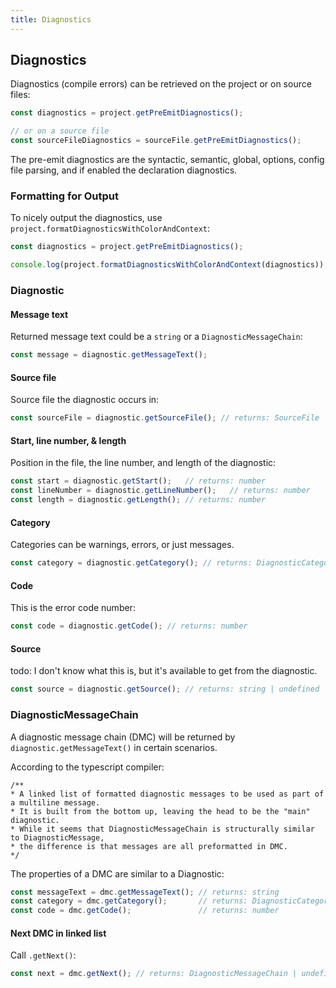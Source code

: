 ```yaml
---
title: Diagnostics
---
```


## Diagnostics

Diagnostics (compile errors) can be retrieved on the project or on source files:

```ts
const diagnostics = project.getPreEmitDiagnostics();

// or on a source file
const sourceFileDiagnostics = sourceFile.getPreEmitDiagnostics();
```

The pre-emit diagnostics are the syntactic, semantic, global, options, config file parsing, and if enabled the declaration diagnostics.

### Formatting for Output

To nicely output the diagnostics, use `project.formatDiagnosticsWithColorAndContext`:

```ts
const diagnostics = project.getPreEmitDiagnostics();

console.log(project.formatDiagnosticsWithColorAndContext(diagnostics));
```

### Diagnostic

#### Message text

Returned message text could be a `string` or a `DiagnosticMessageChain`:

```ts
const message = diagnostic.getMessageText();
```

#### Source file

Source file the diagnostic occurs in:

```ts
const sourceFile = diagnostic.getSourceFile(); // returns: SourceFile | undefined
```

#### Start, line number, & length

Position in the file, the line number, and length of the diagnostic:

```ts
const start = diagnostic.getStart();   // returns: number
const lineNumber = diagnostic.getLineNumber();   // returns: number
const length = diagnostic.getLength(); // returns: number
```

#### Category

Categories can be warnings, errors, or just messages.

```ts
const category = diagnostic.getCategory(); // returns: DiagnosticCategory
```

#### Code

This is the error code number:

```ts
const code = diagnostic.getCode(); // returns: number
```

#### Source

todo: I don't know what this is, but it's available to get from the diagnostic.

```ts
const source = diagnostic.getSource(); // returns: string | undefined
```

### DiagnosticMessageChain

A diagnostic message chain (DMC) will be returned by `diagnostic.getMessageText()` in certain scenarios.

According to the typescript compiler:

```
/**
* A linked list of formatted diagnostic messages to be used as part of a multiline message.
* It is built from the bottom up, leaving the head to be the "main" diagnostic.
* While it seems that DiagnosticMessageChain is structurally similar to DiagnosticMessage,
* the difference is that messages are all preformatted in DMC.
*/
```

The properties of a DMC are similar to a Diagnostic:

```ts
const messageText = dmc.getMessageText(); // returns: string
const category = dmc.getCategory();       // returns: DiagnosticCategory
const code = dmc.getCode();               // returns: number
```

#### Next DMC in linked list

Call `.getNext()`:

```ts
const next = dmc.getNext(); // returns: DiagnosticMessageChain | undefined
```
